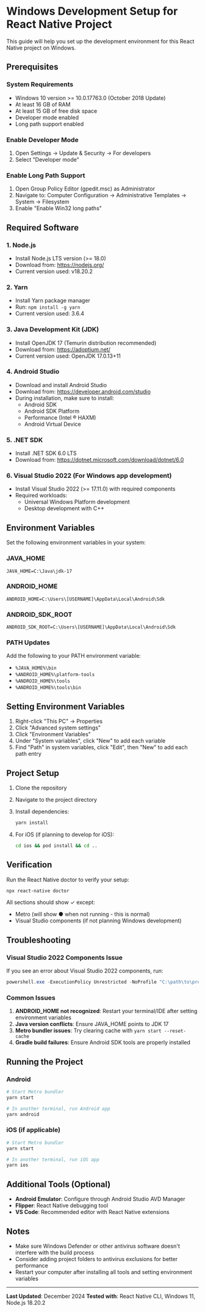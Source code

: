 # Windows Development Setup for React Native Project

This guide will help you set up the development environment for this React Native project on Windows.

## Prerequisites

### System Requirements
- Windows 10 version >= 10.0.17763.0 (October 2018 Update)
- At least 16 GB of RAM
- At least 15 GB of free disk space
- Developer mode enabled
- Long path support enabled

### Enable Developer Mode
1. Open Settings → Update & Security → For developers
2. Select "Developer mode"

### Enable Long Path Support
1. Open Group Policy Editor (gpedit.msc) as Administrator
2. Navigate to: Computer Configuration → Administrative Templates → System → Filesystem
3. Enable "Enable Win32 long paths"

## Required Software

### 1. Node.js
- Install Node.js LTS version (>= 18.0)
- Download from: https://nodejs.org/
- Current version used: v18.20.2

### 2. Yarn
- Install Yarn package manager
- Run: `npm install -g yarn`
- Current version used: 3.6.4

### 3. Java Development Kit (JDK)
- Install OpenJDK 17 (Temurin distribution recommended)
- Download from: https://adoptium.net/
- Current version used: OpenJDK 17.0.13+11

### 4. Android Studio
- Download and install Android Studio
- Download from: https://developer.android.com/studio
- During installation, make sure to install:
  - Android SDK
  - Android SDK Platform
  - Performance (Intel ® HAXM)
  - Android Virtual Device

### 5. .NET SDK
- Install .NET SDK 6.0 LTS
- Download from: https://dotnet.microsoft.com/download/dotnet/6.0

### 6. Visual Studio 2022 (For Windows app development)
- Install Visual Studio 2022 (>= 17.11.0) with required components
- Required workloads:
  - Universal Windows Platform development
  - Desktop development with C++

## Environment Variables

Set the following environment variables in your system:

### JAVA_HOME
```
JAVA_HOME=C:\Java\jdk-17
```

### ANDROID_HOME
```
ANDROID_HOME=C:\Users\[USERNAME]\AppData\Local\Android\Sdk
```

### ANDROID_SDK_ROOT
```
ANDROID_SDK_ROOT=C:\Users\[USERNAME]\AppData\Local\Android\Sdk
```

### PATH Updates
Add the following to your PATH environment variable:
- `%JAVA_HOME%\bin`
- `%ANDROID_HOME%\platform-tools`
- `%ANDROID_HOME%\tools`
- `%ANDROID_HOME%\tools\bin`

## Setting Environment Variables

1. Right-click "This PC" → Properties
2. Click "Advanced system settings"
3. Click "Environment Variables"
4. Under "System variables", click "New" to add each variable
5. Find "Path" in system variables, click "Edit", then "New" to add each path entry

## Project Setup

1. Clone the repository
2. Navigate to the project directory
3. Install dependencies:
   ```bash
   yarn install
   ```

4. For iOS (if planning to develop for iOS):
   ```bash
   cd ios && pod install && cd ..
   ```

## Verification

Run the React Native doctor to verify your setup:
```bash
npx react-native doctor
```

All sections should show ✓ except:
- Metro (will show ● when not running - this is normal)
- Visual Studio components (if not planning Windows development)

## Troubleshooting

### Visual Studio 2022 Components Issue
If you see an error about Visual Studio 2022 components, run:
```powershell
powershell.exe -ExecutionPolicy Unrestricted -NoProfile "C:\path\to\project\node_modules\react-native-windows\Scripts\rnw-dependencies.ps1" -Check VSUWP
```

### Common Issues

1. **ANDROID_HOME not recognized**: Restart your terminal/IDE after setting environment variables
2. **Java version conflicts**: Ensure JAVA_HOME points to JDK 17
3. **Metro bundler issues**: Try clearing cache with `yarn start --reset-cache`
4. **Gradle build failures**: Ensure Android SDK tools are properly installed

## Running the Project

### Android
```bash
# Start Metro bundler
yarn start

# In another terminal, run Android app
yarn android
```

### iOS (if applicable)
```bash
# Start Metro bundler
yarn start

# In another terminal, run iOS app
yarn ios
```

## Additional Tools (Optional)

- **Android Emulator**: Configure through Android Studio AVD Manager
- **Flipper**: React Native debugging tool
- **VS Code**: Recommended editor with React Native extensions

## Notes

- Make sure Windows Defender or other antivirus software doesn't interfere with the build process
- Consider adding project folders to antivirus exclusions for better performance
- Restart your computer after installing all tools and setting environment variables

---

**Last Updated**: December 2024
**Tested with**: React Native CLI, Windows 11, Node.js 18.20.2

